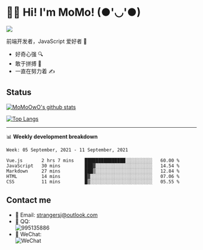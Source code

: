 # 👨‍🎓 Hi! I'm MoMo! (●'◡'●)

[![](https://img.shields.io/badge/-@MoMoOwO-%23181717?style=flat-square&logo=github)](https://github.com/MoMoOwO)

前端开发者，JavaScript 爱好者 💖
- 好奇心强 🔍
- 敢于拼搏 💪
- 一直在努力着 ✍

## Status

[![MoMoOwO's github stats](https://github-readme-stats.vercel.app/api?username=MoMoOwO&show_icons=true&theme=tokyonight)](https://github.com/MoMoOwO)

[![Top Langs](https://github-readme-stats.vercel.app/api/top-langs/?username=MoMoOwO&layout=compact&theme=tokyonight)](https://github.com/MoMoOwO)

---

📊 **Weekly development breakdown**

<!--START_SECTION:waka-->
```text
Week: 05 September, 2021 - 11 September, 2021

Vue.js       2 hrs 7 mins    ███████████████░░░░░░░░░░   60.00 % 
JavaScript   30 mins         ███▓░░░░░░░░░░░░░░░░░░░░░   14.54 % 
Markdown     27 mins         ███▒░░░░░░░░░░░░░░░░░░░░░   12.84 % 
HTML         14 mins         █▓░░░░░░░░░░░░░░░░░░░░░░░   07.06 % 
CSS          11 mins         █▒░░░░░░░░░░░░░░░░░░░░░░░   05.55 % 
```
<!--END_SECTION:waka-->

## Contact me

- 📧 Email: strangersj@outlook.com
- 🐧 QQ:  
  ![995135886](https://i.loli.net/2020/11/27/Yx6eDSQi34Va5IA.jpg)
- 💭 WeChat:  
  ![WeChat](https://i.loli.net/2020/11/27/wWX6uVoIQqig5KP.jpg)
  
